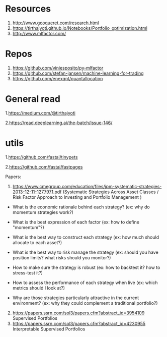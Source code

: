 # Resources
1. http://www.gcoqueret.com/research.html
2. https://tirthajyoti.github.io/Notebooks/Portfolio_optimization.html
3. http://www.mlfactor.com/

# Repos
1. https://github.com/viniesposito/py-mlfactor
2. https://github.com/stefan-jansen/machine-learning-for-trading
3. https://github.com/enexqnt/quantallocation

# General read
1.https://medium.com/@tirthajyoti

2.https://read.deeplearning.ai/the-batch/issue-146/

# utils
1.https://github.com/fastai/tinypets

2.https://github.com/fastai/fastpages

Papers:
1. https://www.cmegroup.com/education/files/jpm-systematic-strategies-2013-12-11-1277971.pdf 
(Systematic Strategies Across Asset Classes / Risk Factor Approach to Investing and Portfolio Management )
- What is the economic rationale behind each strategy? (ex: why do momentum strategies work?)
 
- What is the best expression of each factor (ex: how to define "momentum"?)
 
- What is the best way to construct each strategy (ex: how much should allocate to each asset?)
 
- What is the best way to risk manage the strategy (ex: should you have position limits? what risks should you monitor?)
 
- How to make sure the strategy is robust (ex: how to backtest it? how to stress-test it?)
 
- How to assess the performance of each strategy when live (ex: which metrics should I look at?)
 
- Why are those strategies particularly attractive in the current environment? (ex: why they could complement a traditional portfolio?)

2. https://papers.ssrn.com/sol3/papers.cfm?abstract_id=3954109  Supervised Portfolios
3. https://papers.ssrn.com/sol3/papers.cfm?abstract_id=4230955  Interpretable Supervised Portfolios
